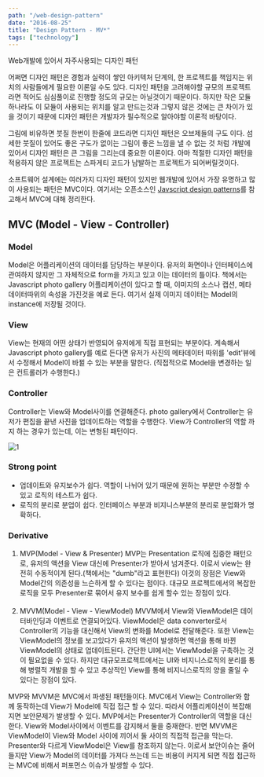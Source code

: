 ```yaml
---
path: "/web-design-pattern"
date: "2016-08-25"
title: "Design Pattern - MV*"
tags: ["technology"]
---
```



Web개발에 있어서 자주사용되는 디자인 패턴

<!-- more --> 
<style>
img{ margin: 0 auto; display: block;}
</style>

어쩌면 디자인 패턴은 경험과 실력이 쌓인 아키텍처 단계의, 한 프로젝트를 책임지는 위치의 사람들에게 필요한 이론일 수도 있다. 디자인 패턴을 고려해야할 규모의 프로젝트라면 적어도 심심풀이로 진행할 정도의 규모는 아닐것이기 때문이다. 하지만 작은 모듈하나라도 이 모듈이 사용되는 위치를 알고 만드는것과 그렇지 않은 것에는 큰 차이가 있을 것이기 때문에 디자인 패턴은 개발자가 필수적으로 알아야할 이론적 바탕이다.

그림에 비유하면 붓질 한번이 한줄에 코드라면 디자인 패턴은 오브제들의 구도 이다. 섬세한 붓질이 있어도 좋은 구도가 없이는 그림이 좋은 느낌을 낼 수 없는 것 처럼 개발에 있어서 디자인 패턴은 큰 그림을 그리는데 중요한 이론이다. 아마 적절한 디자인 패턴을 적용하지 않은 프로젝트는 스파게티 코드가 남발하는 프로젝트가 되어버릴것이다.

소프트웨어 설계에는 여러가지 디자인 패턴이 있지만 웹개발에 있어서 가장 유명하고 많이 사용되는 패턴은 MVC이다. 여기서는 오픈소스인 <a href="https://addyosmani.com/resources/essentialjsdesignpatterns/book/#detailmvcmvp" target="_blank">Javscript design patterns</a>를 참고해서 MVC에 대해 정리한다.


MVC (Model - View - Controller)
------

### Model

Model은 어플리케이션의 데이터를 담당하는 부분이다. 유저의 화면이나 인터페이스에 관여하지 않지만 그 자체적으로 form을 가지고 있고 이는 데이터의 틀이다.
책에서는 Javascript photo gallery 어플리케이션이 있다고 할 때, 이미지의 소스나 캡션, 메타데이터따위의 속성을 가진것을 예로 든다.
여기서 실제 이미지 데이터는 Model의 instance에 저장될 것이다.

### View

View는 현재의 어떤 상태가 반영되어 유저에게 직접 표현되는 부분이다. 계속해서 Javascript photo gallery를 예로 든다면 유저가 사진의 메타데이터 따위를
'edit'뷰에서 수정해서 Model이 바뀔 수 있는 부분을 말한다. (직접적으로 Model을 변경하는 일은 컨트롤러가 수행한다.)

### Controller

Controller는 View와 Model사이를 연결해준다. photo gallery에서 Controller는 유저가 편집을 끝낸 사진을 업데이트하는 역할을 수행한다. View가 Controller의
역할 까지 하는 경우가 있는데, 이는 변형된 패턴이다.

![1](/images/2016-08-25-web-design-pattern/1.png)

### Strong point

- 업데이트와 유지보수가 쉽다.
    역할이 나뉘어 있기 때문에 원하는 부분만 수정할 수 있고 로직의 테스트가 쉽다.
- 로직의 분리로 분업이 쉽다.
    인터페이스 부분과 비지니스부분의 분리로 분업화가 명확하다.

### Derivative

1. MVP(Model - View & Presenter)
    MVP는 Presentation 로직에 집중한 패턴으로, 유저의 액션을 View 대신에 Presenter가 받아서 넘겨준다. 이로서 view는 완전히 수동적이게 된다.(책에서는 "dumb"라고 표현한다)
    이것의 장점은 View와 Model간의 의존성을 느슨하게 할 수 있다는 점이다. 대규모 프로젝트에서의 복잡한 로직을 모두 Presenter로 묶어서 유지 보수를 쉽게 할수 있는 장점이 있다.<br><br>
2. MVVM(Model - View - ViewModel)
    MVVM에서 View와 ViewModel은 데이터바인딩과 이벤트로 연결되어있다. ViewModel은 data converter로서 Controller의 기능을 대신해서 View의 변화를 Model로 전달해준다. 또한 View는 ViewModel의 정보를 보고있다가 유저의 액션이 발생하면 액션을 통해 바뀐 ViewModel의 상태로 업데이트된다. 간단한 UI에서는 ViewModel을 구축하는 것이 필요없을 수 있다. 하지만 대규모프로젝트에서는 UI와 비지니스로직의 분리를 통해 병렬적 개발을 할 수 있고 추상적인 View를 통해 비지니스로직의 양을 줄일 수 있다는 장점이 있다.

MVP와 MVVM은 MVC에서 파생된 패턴들이다. MVC에서 View는 Controller와 함께 동작하는데 View가 Model에 직접 접근 할 수 있다. 따라서 어플리케이션이 복잡해지면 보안문제가 발생할 수 있다. MVP에서는 Presenter가 Controller의 역할을 대신한다. View와 Model사이에서 이벤트를 감지해서 둘을 중재한다. 반면 MVVM은 ViewModel이 View와 Model 사이에 끼어서 둘 사이의 직접적 접근을 막는다. Presenter와 다르게 ViewModel은 View를 참조하지 않는다. 이로서 보안이슈는 줄어들지만 View가 Model의 데이터를 가져다 쓰는데 드는 비용이 커지게 되면 직접 접근하는 MVC에 비해서 퍼포먼스 이슈가 발생할 수 있다.